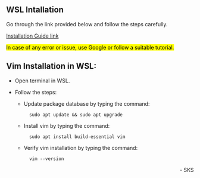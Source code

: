 ## WSL Intallation

Go through the link provided below and follow the steps carefully. 


[Installation Guide link](https://learn.microsoft.com/en-us/windows/wsl/install)

<mark>In case of any error or issue, use Google or follow a suitable tutorial.</mark>

## Vim Installation in WSL: 

 * Open terminal in WSL.
 * Follow the steps:

    * Update package database by typing the command:

            sudo apt update && sudo apt upgrade
    
    * Install vim by typing the command:

            sudo apt install build-essential vim

    * Verify vim installation by typing the command:

            vim --version


<div style="text-align: right">- SKS</div>






